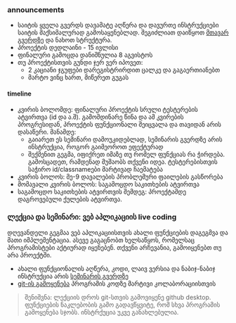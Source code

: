 ### announcements
- საიტის ყველა გვერდს დავამატე აღწერა და დავურთე ინსტრუქციები საიტის მაქსიმალურად გამოსაყენებლად. შეგიძლიათ დაიწყოთ [მთავარ გვერდზე](../) და ნახოთ სტრუქტურა. 
- პროექტის დედლაინი - 15 ივლისი
- ფინალური გამოცდა დანიშნულია 8 აგვისტოს
- თუ პროექტისთვის გუნდი ჯერ ვერ იპოვეთ:
    - 2 კაციანი ჯგუფები დარეგისტრირდით ცალკე და გაგაერთიანებთ
    - მარტო ვინც ხართ, მიწერეთ გუგას

#### timeline
- კვირის ბოლომდე: ფინალური პროექტის სრული ტესტერების ატვირთვა (id და ა.შ). გამომდინარე წინა და ამ კვირების პროგრესიდან, პროექტის ფუნქციონალი შეიცვალა და თავიდან არის დასაწერი. მანამდე:
    - გაიარეთ ეს სემინარი დამოუკიდებლად, სემინარის გვერდზე არის ინსტრუქცია, როგორ გაიმეოროთ ეფექტურად
    - შექმენით გეგმა, იფიქრეთ იმაზე თუ რომელ ფუნქციას რა ჭირდება. გამოსცადეთ, რამდენად მუშაობს თქვენი იდეა. ტესტერებისთვის საჭირო id/classnameები მარტივად ჩაემატება
- კვირის ბოლოს: მე-9 დავალების პრობლემური ფაილების გასწორება
- მომავალი კვირის ბოლოს: საგამოცდო საკითხების ატვირთვა
- საგამოცდო საკითხების ატვირთვის შემდეგ: პროექტამდე დაგროვებული ქულების ატვირთვა. 


### ლექცია და სემინარი: ვებ აპლიკაციის live coding

დღევანდელი გეგმაა ვებ აპლიკაციისთვის ახალი ფუნქციების დაგეგმვა და მათი იმპლემენტაცია. ასევე გაგაცნობთ ხელსაწყოს, რომელსაც პროგრამისტები აქტიურად იყენებენ. თქვენი არჩევანია, გამოიყენებთ თუ არა პროექტში.

- ახალი ფუნქციონალის აღწერა, კოდი, ლაივ ვერსია და ნაბიჯ-ნაბიჯ ინსტრუქცია არის [სემინარის გვერდზე](../seminars/social_media_app_part3)
- [git-ის გამოყენება](../resources/git) პროგრამის კოდზე მარტივი კოლაბორაციისთვის

> შენიშვნა: ლექციის დროს git-სთვის გამოვიყენე github desktop. ფუნქციების ნაკლებობის გამო გადავწყვიტე, რომ სხვა პროგრამის გამოყენება სჯობს. ინსტრქუცია უკვე განახლებულია.

